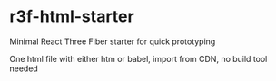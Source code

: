 # r3f-html-starter

Minimal React Three Fiber starter for quick prototyping

One html file with either htm or babel, import from CDN, no build tool needed
